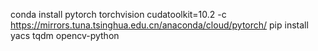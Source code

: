 conda install pytorch torchvision cudatoolkit=10.2 -c https://mirrors.tuna.tsinghua.edu.cn/anaconda/cloud/pytorch/
pip install yacs tqdm opencv-python
